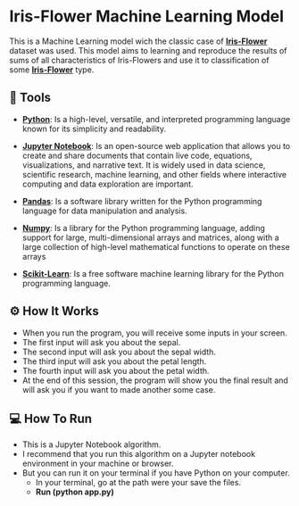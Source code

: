 # Iris-Flower Machine Learning Model

This is a Machine Learning model wich the classic case of **[Iris-Flower](https://www.kaggle.com/datasets/arshid/iris-flower-dataset)** dataset was used. This model aims to learning and reproduce the results of sums of all characteristics of Iris-Flowers and use it to classification of some **[Iris-Flower](https://www.kaggle.com/datasets/arshid/iris-flower-dataset)** type. 

## 🔧 Tools

-   **[Python](https://www.python.org/)**: Is a high-level, versatile, and interpreted programming language known for its simplicity and readability.
  
-   **[Jupyter Notebook](https://jupyter.org/)**: Is an open-source web application that allows you to create and share documents that contain live code, equations, visualizations, and narrative text. It is widely used in data science, scientific research, machine learning, and other fields where interactive computing and data exploration are important. 
  
-   **[Pandas](https://pandas.pydata.org/)**: Is a software library written for the Python programming language for data manipulation and analysis.
  
-   **[Numpy](https://numpy.org/)**: Is a library for the Python programming language, adding support for large, multi-dimensional arrays and matrices, along with a large collection of high-level mathematical functions to operate on these arrays
  
-   **[Scikit-Learn](https://scikit-learn.org/)**: Is a free software machine learning library for the Python programming language.

## ⚙️ How It Works

-   When you run the program, you will receive some inputs in your screen. 
-   The first input will ask you about the sepal. 
-   The second input will ask you about the sepal width.
-   The third input will ask you about the petal length.
-   The fourth input will ask you about the petal width.
- At the end of this session, the program will show you the final result and will ask you if you want to made another some case. 

## 💻 How To Run

- This is a Jupyter Notebook algorithm.
- I recommend that you run this algorithm on a Jupyter notebook environment in your machine or browser.
- But you can run it on your terminal if you have Python on your computer. 
  - In your terminal, go at the path were your save the files.
  - **Run (python app.py)**